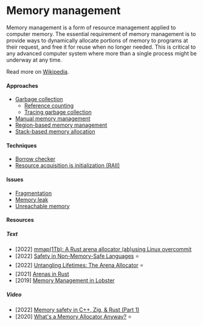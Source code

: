# Memory management

Memory management is a form of resource management applied to computer memory. The essential requirement of memory management is to provide ways to dynamically allocate portions of memory to programs at their request, and free it for reuse when no longer needed. This is critical to any advanced computer system where more than a single process might be underway at any time.

Read more on [Wikipedia](https://en.wikipedia.org/wiki/Memory_management).

#### Approaches
- [Garbage collection](https://en.wikipedia.org/wiki/Garbage_collection_(computer_science))
  - [Reference counting](https://en.wikipedia.org/wiki/Reference_counting)
  - [Tracing garbage collection](https://en.wikipedia.org/wiki/Tracing_garbage_collection)
- [Manual memory management](https://en.wikipedia.org/wiki/Manual_memory_management)
- [Region-based memory management](https://en.wikipedia.org/wiki/Region-based_memory_management)
- [Stack-based memory allocation](https://en.wikipedia.org/wiki/Stack-based_memory_allocation)

#### Techniques
- [Borrow checker](https://en.wikipedia.org/wiki/Borrow_checker)
- [Resource acquisition is initialization (RAII)](https://en.wikipedia.org/wiki/Resource_acquisition_is_initialization)

#### Issues
- [Fragmentation](https://en.wikipedia.org/wiki/Fragmentation_(computing))
- [Memory leak](https://en.wikipedia.org/wiki/Memory_leak)
- [Unreachable memory](https://en.wikipedia.org/wiki/Unreachable_memory)

#### Resources

##### Text
- [2022] [mmap(1Tb): A Rust arena allocator (ab)using Linux overcommit](https://vgel.me/posts/mmap-arena-alloc)
- [2022] [Safety in Non-Memory-Safe Languages](https://verdagon.dev/blog/when-to-use-memory-safe-part-1) ⭐
- [2022] [Untangling Lifetimes: The Arena Allocator](https://www.rfleury.com/p/untangling-lifetimes-the-arena-allocator) ⭐
- [2021] [Arenas in Rust](https://manishearth.github.io/blog/2021/03/15/arenas-in-rust)
- [2019] [Memory Management in Lobster](https://aardappel.github.io/lobster/memory_management.html)

##### Video
- [2022] [Memory safety in C++, Zig, & Rust (Part 1)](https://www.youtube.com/watch?v=qeiRGbYCD-0)
- [2020] [What's a Memory Allocator Anyway?](https://www.youtube.com/watch?v=vHWiDx_l4V0) ⭐
